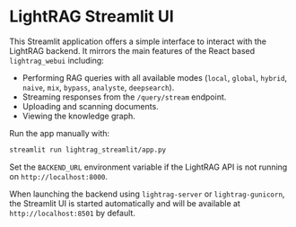 # LightRAG Streamlit UI

This Streamlit application offers a simple interface to interact with the LightRAG backend. It mirrors the main features of the React based `lightrag_webui` including:

- Performing RAG queries with all available modes (`local`, `global`, `hybrid`, `naive`, `mix`, `bypass`, `analyste`, `deepsearch`).
- Streaming responses from the `/query/stream` endpoint.
- Uploading and scanning documents.
- Viewing the knowledge graph.

Run the app manually with:

```bash
streamlit run lightrag_streamlit/app.py
```

Set the `BACKEND_URL` environment variable if the LightRAG API is not running on `http://localhost:8000`.

When launching the backend using `lightrag-server` or `lightrag-gunicorn`, the Streamlit UI is started automatically and will be available at `http://localhost:8501` by default.
